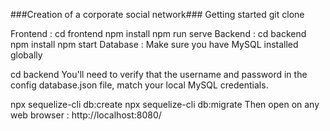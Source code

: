###Creation of a corporate social network###
Getting started
git clone 

Frontend :
cd frontend
npm install 
npm run serve
Backend :
cd backend
npm install
npm start
Database :
Make sure you have MySQL installed globally

cd backend
You'll need to verify that the username and password in the config database.json file, match your local MySQL credentials.

npx sequelize-cli db:create
npx sequelize-cli db:migrate
Then open on any web browser : http://localhost:8080/

